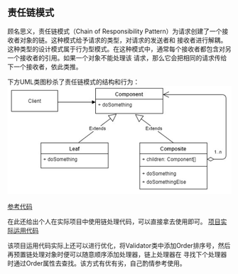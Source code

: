 ## 责任链模式
顾名思义，责任链模式（Chain of Responsibility Pattern）为请求创建了一个接收者对象的链。这种模式给予请求的类型，对请求的发送者和
接收者进行解耦。这种类型的设计模式属于行为型模式。在这种模式中，通常每个接收者都包含对另一个接收者的引用。如果一个对象不能处理该
请求，那么它会把相同的请求传给下一个接收者，依此类推。

下方UML类图秒杀了责任链模式的结构和行为：
![责任链模式](/src/main/resources/image/designpattern/behavioralpattern/2-1.png)

[参考代码](HandlerTest.java)

在此还给出个人在实际项目中使用链处理代码，可以直接拿去使用即可。
[项目实际运用代码](example/ValidatorChainTest.java)

该项目运用代码实际上还可以进行优化，将Validator类中添加Order排序号，然后再预置链处理对象时便可以随意顺序添加处理器，链上处理器在
寻找下个处理器时通过Order属性去查找。该方式有优有劣，自己酌情参考使用。

